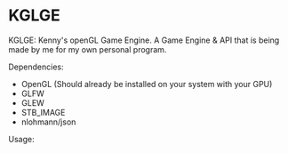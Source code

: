# KGLGE
KGLGE: Kenny's openGL Game Engine. A Game Engine &amp; API that is being made by me for my own personal program.

Dependencies:
* OpenGL (Should already be installed on your system with your GPU)
* GLFW
* GLEW
* STB_IMAGE
* nlohmann/json

Usage:
